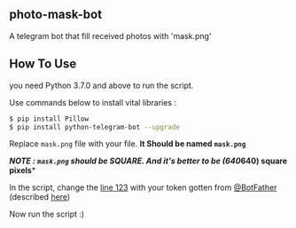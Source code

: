 ## photo-mask-bot
A telegram bot that fill received photos with 'mask.png'

## How To Use

you need Python 3.7.0 and above to run the script.

Use commands below to install vital libraries :

```bash
$ pip install Pillow
$ pip install python-telegram-bot --upgrade
```

Replace `mask.png` file with your file. **It Should be named `mask.png`**

***NOTE : `mask.png` should be SQUARE. And it's better to be (640*640) square pixels***


In the script, change the [line 123](https://github.com/hatam008/photo-mask-bot/blob/master/bot.py#L123) with your token gotten 
from [@BotFather](https://telegram.me/botfather) (described [here](https://core.telegram.org/bots#6-botfather))


Now run the script :)
